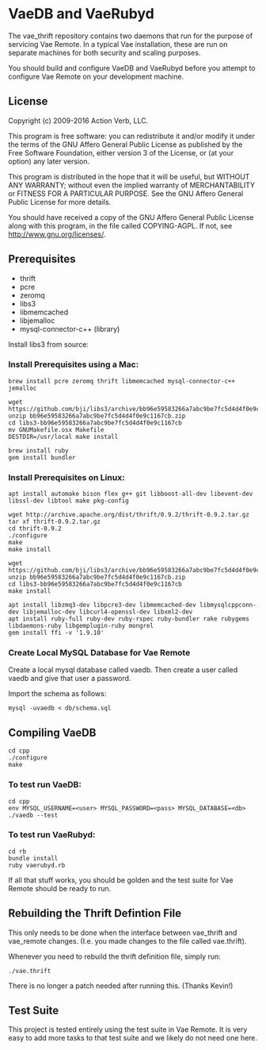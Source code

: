 # VaeDB and VaeRubyd

The vae_thrift repository contains two daemons that run for the purpose
of servicing Vae Remote.  In a typical Vae installation, these are run
on separate machines for both security and scaling purposes.

You should build and configure VaeDB and VaeRubyd before you attempt to
configure Vae Remote on your development machine.


## License

Copyright (c) 2009-2016 Action Verb, LLC.

This program is free software: you can redistribute it and/or modify
it under the terms of the GNU Affero General Public License as published by
the Free Software Foundation, either version 3 of the License, or
(at your option) any later version.

This program is distributed in the hope that it will be useful,
but WITHOUT ANY WARRANTY; without even the implied warranty of
MERCHANTABILITY or FITNESS FOR A PARTICULAR PURPOSE.  See the
GNU Affero General Public License for more details.

You should have received a copy of the GNU Affero General Public License
along with this program, in the file called COPYING-AGPL.
If not, see http://www.gnu.org/licenses/.


## Prerequisites

 - thrift
 - pcre
 - zeromq
 - libs3
 - libmemcached
 - libjemalloc
 - mysql-connector-c++ (library)


Install libs3 from source:




### Install Prerequisites using a Mac:

    brew install pcre zeromq thrift libmemcached mysql-connector-c++ jemalloc

    wget https://github.com/bji/libs3/archive/bb96e59583266a7abc9be7fc5d4d4f0e9c1167cb.zip
    unzip bb96e59583266a7abc9be7fc5d4d4f0e9c1167cb.zip
    cd libs3-bb96e59583266a7abc9be7fc5d4d4f0e9c1167cb
    mv GNUMakefile.osx Makefile
    DESTDIR=/usr/local make install

    brew install ruby
    gem install bundler


### Install Prerequisites on Linux:

    apt install automake bison flex g++ git libboost-all-dev libevent-dev libssl-dev libtool make pkg-config

    wget http://archive.apache.org/dist/thrift/0.9.2/thrift-0.9.2.tar.gz
    tar xf thrift-0.9.2.tar.gz
    cd thrift-0.9.2
    ./configure
    make
    make install

    wget https://github.com/bji/libs3/archive/bb96e59583266a7abc9be7fc5d4d4f0e9c1167cb.zip
    unzip bb96e59583266a7abc9be7fc5d4d4f0e9c1167cb.zip
    cd libs3-bb96e59583266a7abc9be7fc5d4d4f0e9c1167cb
    make install

    apt install libzmq3-dev libpcre3-dev libmemcached-dev libmysqlcppconn-dev libjemalloc-dev libcurl4-openssl-dev libxml2-dev
    apt install ruby-full ruby-dev ruby-rspec ruby-bundler rake rubygems libdaemons-ruby libgemplugin-ruby mongrel
    gem install ffi -v '1.9.10'


### Create Local MySQL Database for Vae Remote

Create a local mysql database called vaedb.  Then create a user
called vaedb and give that user a password.

Import the schema as follows:

    mysql -uvaedb < db/schema.sql


## Compiling VaeDB

    cd cpp
    ./configure
    make


### To test run VaeDB:

    cd cpp
    env MYSQL_USERNAME=<user> MYSQL_PASSWORD=<pass> MYSQL_DATABASE=<db> ./vaedb --test


### To test run VaeRubyd:

    cd rb
    bundle install
    ruby vaerubyd.rb


If all that stuff works, you should be golden and the test suite for Vae
Remote should be ready to run.


## Rebuilding the Thrift Defintion File

This only needs to be done when the interface between vae_thrift and
vae_remote changes.  (I.e. you made changes to the file called
vae.thrift).

Whenever you need to rebuild the thrift definition file, simply run:

    ./vae.thrift

There is no longer a patch needed after running this.  (Thanks Kevin!)


## Test Suite

This project is tested entirely using the test suite in Vae Remote.  It
is very easy to add more tasks to that test suite and we likely do not
need one here.
